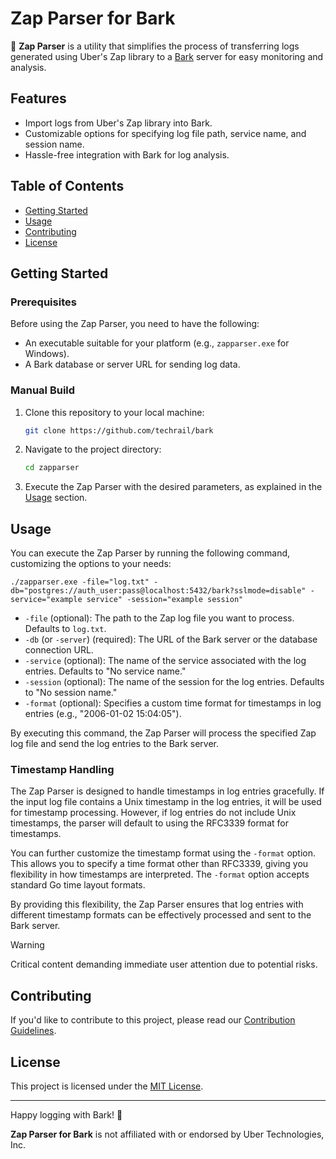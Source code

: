 # Zap Parser for Bark

🚀 **Zap Parser** is a utility that simplifies the process of transferring logs generated using Uber's Zap library to a [Bark](https://github.com/techrail/bark) server for easy monitoring and analysis.

## Features

- Import logs from Uber's Zap library into Bark.
- Customizable options for specifying log file path, service name, and session name.
- Hassle-free integration with Bark for log analysis.

## Table of Contents

- [Getting Started](#getting-started)
- [Usage](#usage)
- [Contributing](#contributing)
- [License](#license)

## Getting Started

### Prerequisites

Before using the Zap Parser, you need to have the following:

- An executable suitable for your platform (e.g., `zapparser.exe` for Windows).
- A Bark database or server URL for sending log data.

### Manual Build

1. Clone this repository to your local machine:

   ```bash
   git clone https://github.com/techrail/bark
   ```

2. Navigate to the project directory:

   ```bash
   cd zapparser
   ```

3. Execute the Zap Parser with the desired parameters, as explained in the [Usage](#usage) section.

## Usage

You can execute the Zap Parser by running the following command, customizing the options to your needs:

```shell
./zapparser.exe -file="log.txt" -db="postgres://auth_user:pass@localhost:5432/bark?sslmode=disable" -service="example service" -session="example session"
```

- `-file` (optional): The path to the Zap log file you want to process. Defaults to `log.txt`.
- `-db` (or `-server`) (required): The URL of the Bark server or the database connection URL.
- `-service` (optional): The name of the service associated with the log entries. Defaults to "No service name."
- `-session` (optional): The name of the session for the log entries. Defaults to "No session name."
- `-format` (optional): Specifies a custom time format for timestamps in log entries (e.g., "2006-01-02 15:04:05").

By executing this command, the Zap Parser will process the specified Zap log file and send the log entries to the Bark server.

### Timestamp Handling

The Zap Parser is designed to handle timestamps in log entries gracefully. If the input log file contains a Unix timestamp in the log entries, it will be used for timestamp processing. However, if log entries do not include Unix timestamps, the parser will default to using the RFC3339 format for timestamps.

You can further customize the timestamp format using the `-format` option. This allows you to specify a time format other than RFC3339, giving you flexibility in how timestamps are interpreted. The `-format` option accepts standard Go time layout formats.

By providing this flexibility, the Zap Parser ensures that log entries with different timestamp formats can be effectively processed and sent to the Bark server.

> [!WARNING]  
> Critical content demanding immediate user attention due to potential risks.

## Contributing

If you'd like to contribute to this project, please read our [Contribution Guidelines](../../CONTRIBUTING.md).

## License

This project is licensed under the [MIT License](../../LICENSE).

---

Happy logging with Bark! 🌟

**Zap Parser for Bark** is not affiliated with or endorsed by Uber Technologies, Inc.